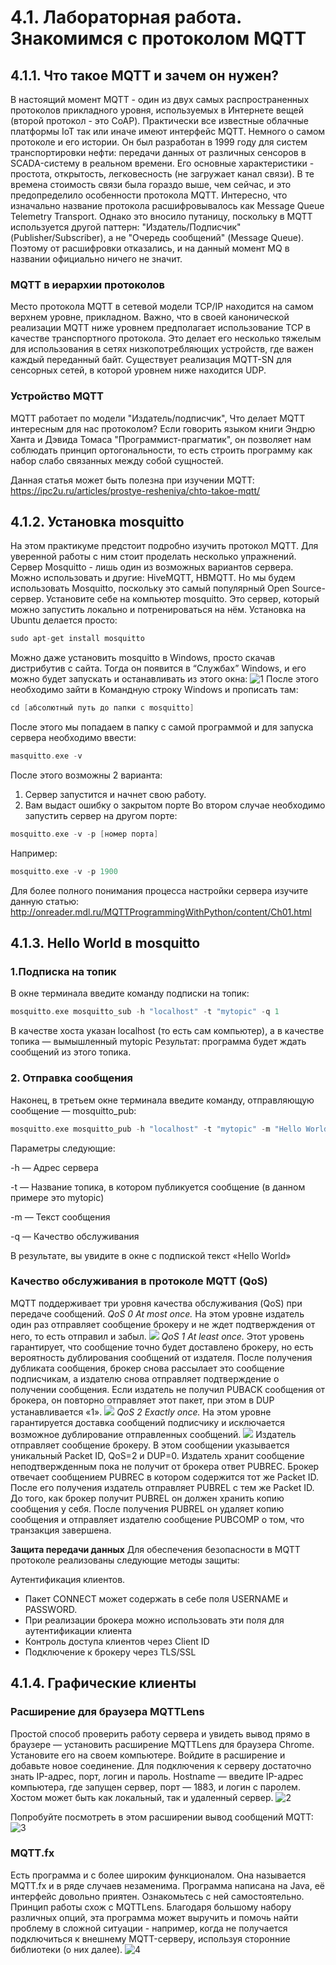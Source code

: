 4.1. Лабораторная работа. Знакомимся с протоколом MQTT
=====================

4.1.1. Что такое MQTT и зачем он нужен?
-----------------------------------
В настоящий момент MQTT - один из двух самых распространенных протоколов прикладного уровня, используемых в Интернете вещей (второй протокол - это CoAP). Практически все известные облачные платформы IoT так или иначе имеют интерфейс MQTT.
Немного о самом протоколе и его истории. Он был разработан в 1999 году для систем транспортировки нефти: передачи данных от различных сенсоров в SCADA-систему в реальном времени. Его основные характеристики - простота, открытость, легковесность (не загружает канал связи). В те времена стоимость связи была гораздо выше, чем сейчас, и это предопределило особенности протокола MQTT.
Интересно, что изначально название протокола расшифровывалось как Message Queue Telemetry Transport. Однако это вносило путаницу, поскольку в MQTT используется другой паттерн: "Издатель/Подписчик" (Publisher/Subscriber), а не "Очередь сообщений" (Message Queue). Поэтому от расшифровки отказались, и на данный момент MQ в названии официально ничего не значит.
### MQTT в иерархии протоколов
Место протокола MQTT в сетевой модели TCP/IP находится на самом верхнем уровне, прикладном.
Важно, что в своей канонической реализации MQTT ниже уровнем предполагает использование TCP в качестве транспортного протокола. Это делает его несколько тяжелым для использования в сетях низкопотребляющих устройств, где важен каждый переданный байт. Существует реализация MQTT-SN для сенсорных сетей, в которой уровнем ниже находится UDP.
### Устройство MQTT
MQTT работает по модели "Издатель/подписчик", Что делает MQTT интересным для нас протоколом? Если говорить языком книги Эндрю Ханта и Дэвида Томаса "Программист-прагматик", он позволяет нам соблюдать принцип ортогональности, то есть строить программу как набор слабо связанных между собой сущностей.

Данная статья может быть полезна при изучении MQTT: https://ipc2u.ru/articles/prostye-resheniya/chto-takoe-mqtt/

4.1.2. Установка mosquitto
---------
На этом практикуме предстоит подробно изучить протокол MQTT. Для уверенной работы с ним стоит проделать несколько упражнений.
Сервер Mosquitto - лишь один из возможных вариантов сервера. Можно использовать и другие: HiveMQTT, HBMQTT. Но мы будем использовать Mosquitto, поскольку это самый популярный Open Source-сервер.
Установите себе на компьютер mosquitto. Это сервер, который можно запустить локально и потренироваться на нём. Установка на Ubuntu делается просто:
```C
sudo apt-get install mosquitto
```
Можно даже установить mosquitto в Windows, просто скачав дистрибутив с сайта. Тогда он появится в “Службах” Windows, и его можно будет запускать и останавливать из этого окна:
![1](img/1.png)
После этого необходимо зайти в Командную строку Windows и прописать там:
```C
cd [абсолютный путь до папки с mosquitto]
```

После этого мы попадаем в папку с самой программой и для запуска сервера необходимо ввести:
```C
masquitto.exe -v
```
После этого возможны 2 варианта: 
1) Сервер запустится и начнет свою работу. 
2) Вам выдаст ошибку о закрытом порте
Во втором случае необходимо запустить сервер на другом порте:
```C
mosquitto.exe -v -p [номер порта]
```
Например:
```C
mosquitto.exe -v -p 1900
```

Для более полного понимания процесса настройки сервера изучите данную статью: http://onreader.mdl.ru/MQTTProgrammingWithPython/content/Ch01.html

4.1.3. Hello World в mosquitto
------
### 1.Подписка на топик
В окне терминала введите команду подписки на топик:
```C
mosquitto.exe mosquitto_sub -h "localhost" -t "mytopic" -q 1
```
В качестве хоста указан localhost (то есть сам компьютер), а в качестве топика — вымышленный mytopic
Результат: программа будет ждать сообщений из этого топика.
### 2. Отправка сообщения
Наконец, в третьем окне терминала введите команду, отправляющую сообщение — mosquitto_pub:
```C
mosquitto.exe mosquitto_pub -h "localhost" -t "mytopic" -m "Hello World" -q 1
```
Параметры следующие:

-h — Адрес сервера

-t —  Название топика, в котором публикуется сообщение (в данном примере это mytopic)

-m — Текст сообщения

-q — Качество обслуживания

В результате, вы увидите в окне с подпиской текст «Hello World»

###  Качество обслуживания в протоколе MQTT (QoS)
MQTT поддерживает три уровня качества обслуживания (QoS) при передаче сообщений. 
*QoS 0 At most once.* На этом уровне издатель один раз отправляет сообщение брокеру и не ждет подтверждения от него, то есть отправил и забыл.
![](img/qos1.jpg)
*QoS 1 At least once.* Этот уровень гарантирует, что сообщение точно будет доставлено брокеру, но есть вероятность дублирования сообщений от издателя. 
После получения дубликата сообщения, брокер снова рассылает это сообщение подписчикам, а издателю снова отправляет подтверждение о получении сообщения. 
Если издатель не получил PUBACK сообщения от брокера, он повторно отправляет этот пакет, при этом в DUP устанавливается «1».
![](img/qos2.jpg)
*QoS 2 Exactly once.* На этом уровне гарантируется доставка сообщений подписчику и исключается возможное дублирование отправленных сообщений.
![](img/qos3.jpg)
Издатель отправляет сообщение брокеру. В этом сообщении указывается уникальный Packet ID, QoS=2 и DUP=0. Издатель хранит сообщение неподтвержденным пока не получит от брокера ответ PUBREC. Брокер отвечает сообщением PUBREC в котором содержится тот же Packet ID. После его получения издатель отправляет PUBREL с тем же Packet ID. До того, как брокер получит PUBREL он должен хранить копию сообщения у себя. После получения PUBREL он удаляет копию сообщения и отправляет издателю сообщение PUBCOMP о том, что транзакция завершена.

**Защита передачи данных**
Для обеспечения безопасности в MQTT протоколе реализованы следующие методы защиты:

Аутентификация клиентов.
* Пакет CONNECT может содержать в себе поля USERNAME и PASSWORD. 
* При реализации брокера можно использовать эти поля для аутентификации клиента
* Контроль доступа клиентов через Client ID
* Подключение к брокеру через TLS/SSL

4.1.4. Графические клиенты
----------
### Расширение для браузера MQTTLens
Простой способ проверить работу сервера и увидеть вывод прямо в браузере — установить расширение MQTTLens для браузера Chrome. Установите его на своем компьютере.
Войдите в расширение и добавьте новое соединение. Для подключения к серверу достаточно знать IP-адрес, порт, логин и пароль. Hostname — введите IP-адрес компьютера, где запущен сервер, порт — 1883, и логин с паролем. Хостом может быть как локальный, так и удаленный сервер.
![2](img/2.png)

Попробуйте посмотреть в этом расширении вывод сообщений MQTT:
![3](img/3.png)

### MQTT.fx
Есть программа и с более широким функционалом. Она называется MQTT.fx и в ряде случаев незаменима. Программа написана на Java, её интерфейс довольно приятен.
Ознакомьтесь с ней самостоятельно. Принцип работы схож с MQTTLens. Благодаря большому набору различных опций, эта программа может выручить и помочь найти проблему в сложной ситуации - например, когда не получается подключиться к внешнему MQTT-серверу, используя сторонние библиотеки (о них далее).
![4](img/4.png)

